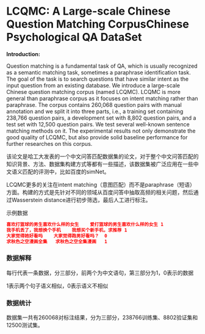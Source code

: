 # LCQMC: A Large-scale Chinese Question Matching CorpusChinese Psychological QA DataSet



**Introduction:**

Question matching is a fundamental task of QA, which is usually recognized as a semantic matching task, sometimes a paraphrase identification task. The goal of the task is to search questions that have similar intent as the input question from an existing database. We introduce a large-scale Chinese question matching corpus (named LCQMC). LCQMC is more general than paraphrase corpus as it focuses on intent matching rather than paraphrase. The corpus contains 260,068 question pairs with manual annotation and we split it into three parts, i.e., a training set containing 238,766 question pairs, a development set with 8,802 question pairs, and a test set with 12,500 question pairs. We test several well-known sentence matching methods on it. The experimental results not only demonstrate the good quality of LCQMC, but also provide solid baseline performance for further researches on this corpus.

该论文是哈工大发表的一个中文问答匹配数据集的论文，对于整个中文问答匹配的知识背景、方法、数据集构建方式等都有一些描述，该数据集被广泛应用在一些中文语义匹配的评测中，比如百度的simNet。

LCQMC更多的关注在intent matching（意图匹配）而不是paraphrase（短语）方面。构建的方式是先针对不同的领域从百度问答中抽取高频的相关问题，然后通过Wasserstein distance进行初步筛选，最后人工进行标注。



示例数据

```  json
喜欢打篮球的男生喜欢什么样的女生	爱打篮球的男生喜欢什么样的女生	1
我手机丢了，我想换个手机	我想买个新手机，求推荐	1
大家觉得她好看吗	大家觉得跑男好看吗？	0
求秋色之空漫画全集	求秋色之空全集漫画	1
```
### 数据解释

每行代表一条数据，分三部分，前两个为中文语句，第三部分为1，0表示的数据

1表示两个句子语义相似，0表示语义不相似


### 数据统计
数据集一共有260068对标注结果，分为三部分，238766训练集、8802验证集和12500测试集。
